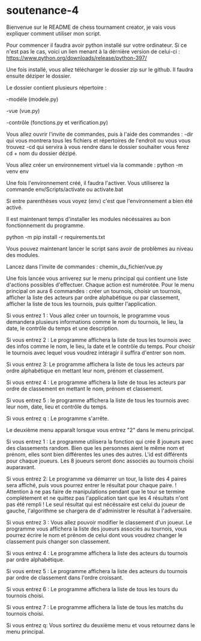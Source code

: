 # soutenance-4

Bienvenue sur le README de chess tournament creator, je vais vous expliquer comment utiliser mon script.

Pour commencer il faudra avoir python installé sur votre ordinateur. Si ce n'est pas le cas, voici un lien menant à la dérnière version de celui-ci :
https://www.python.org/downloads/release/python-397/

Une fois installé, vous allez télécharger le dossier zip sur le github.
Il faudra ensuite déziper le dossier.

Le dossier contient plusieurs répertoire :

-modéle (modele.py)

-vue (vue.py)

-contrôle (fonctions.py et verification.py)

Vous allez ouvrir l'invite de commandes, puis à l'aide des commandes :
-dir qui vous montrera tous les fichiers et répertoires de l'endroit ou vous vous trouvez
-cd qui servira à vous rendre dans le dossier souhaiter
vous ferez cd + nom du dossier dézipé.

Vous allez créer un environnement virtuel via la commande : python -m venv env 

Une fois l'environnement créé, il faudra l'activer.
Vous utiliserez la commande env/Scripts/activate ou activate.bat 

Si entre parenthèses vous voyez (env) c'est que l'environnement a bien été activé.

Il est maintenant temps d'installer les modules nécéssaires au bon fonctionnement du programme.

python -m pip install -r requirements.txt

Vous pouvez maintenant lancer le script sans avoir de problèmes au niveau des modules.

Lancez dans l'invite de commandes : chemin_du_fichier/vue.py

Une fois lancée vous arriverez sur le menu principal qui contient une liste d'actions possibles d'effectuer.
Chaque action est numérotée. Pour le menu principal on aura 6 commandes :
créer un tournois, choisir un tournois, afficher la liste des acteurs par ordre alphabétique ou par classement, afficher la liste de tous les tournois, puis quitter l'application.

Si vous entrez 1 :
Vous allez créer un tournois, le programme vous demandera plusieurs informations comme le nom du tournois, le lieu, la date, le contrôle du temps et une description.

Si vous entrez 2 :
Le programme affichera la liste de tous les tournois avec des infos comme le nom, le lieu, la date et le contrôle du temps.
Pour choisir le tournois avec lequel vous voudrez intéragir il suffira d'entrer son nom.

Si vous entrez 3:
Le programme affichera la liste de tous les acteurs par ordre alphabétique en mettant leur nom, prénom et classement.

Si vous entrez 4 :
Le programme affichera la liste de tous les acteurs par ordre de classement en mettant le nom, prénom et classement.

Si vous entrez 5 :
le programme affichera la liste de tous les tournois avec leur nom, date, lieu et contrôle du temps.

Si vous entrez q :
Le programme s'arrête.

Le deuxième menu apparaît lorsque vous entrez "2" dans le menu principal. 

Si vous entrez 1 :
Le programme utilisera la fonction qui crée 8 joueurs avec des classements random. Bien que les personnes aient le même nom et prénom, elles sont bien différentes les unes des autres. L'id est différents pour chaque joueurs. Les 8 joueurs seront donc associés au tournois choisi auparavant.

Si vous entrez 2:
Le programme va démarrer un tour, la liste des 4 paires sera affiché, puis vous pourrez entrer le résultat pour chaque paire.
! Attention à ne pas faire de manipulations pendant que le tour se termine complétement et ne quittez pas l'application tant que les 4 résultats n'ont pas été rempli !
Le seul résultat qui est nécéssaire est celui du joueur de gauche, l'algorithme se chargera de d'administrer le résultat à l'adversaire.

Si vous entrez 3 :
Vous allez pouvoir modifier le classement d'un joueur. Le programme vous affichera la liste des joueurs associès au tournois, vous pourrez écrire le nom et prénom de celui dont vous voudrez changer le classement puis changer son classement.

Si vous entrez 4 :
Le programme affichera la liste des acteurs du tournois par ordre alphabétique.

Si vous entrez 5 :
Le programme affichera la liste des acteurs du tournois par ordre de classement dans l'ordre croissant.

Si vous entrez 6 :
Le programme affichera la liste de tous les tours du tournois choisi.

Si vous entrez 7 :
Le programme affichera la liste de tous les matchs du tournois choisi.

Si vous entrez q:
Vous sortirez du deuxième menu et vous retournez dans le menu principal.



